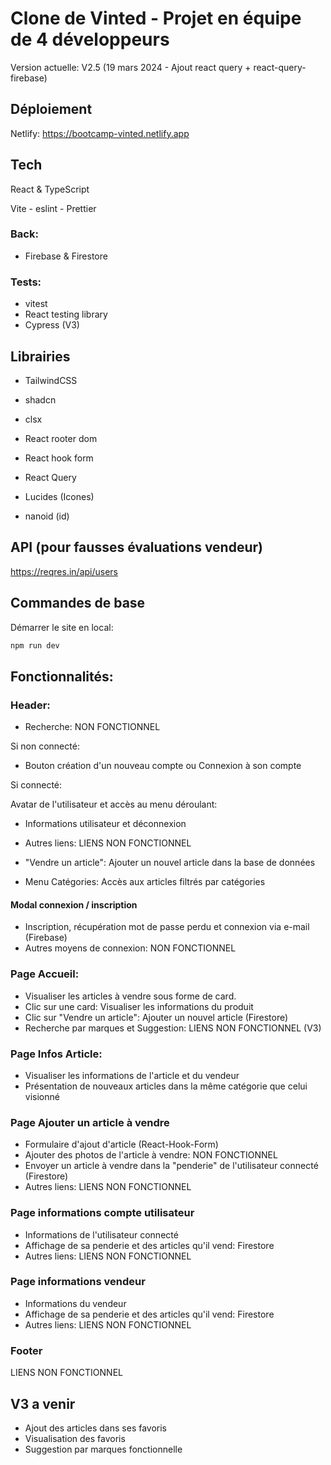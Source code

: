 # Clone de Vinted - Projet en équipe de 4 développeurs
Version actuelle: V2.5 (19 mars 2024 - Ajout react query + react-query-firebase)

## Déploiement
Netlify: https://bootcamp-vinted.netlify.app

## Tech
React & TypeScript

Vite - eslint - Prettier

### Back:
- Firebase & Firestore

### Tests:
- vitest
- React testing library
- Cypress (V3)

## Librairies
- TailwindCSS
- shadcn
- clsx

- React rooter dom
- React hook form
- React Query
- Lucides (Icones)
- nanoid (id)

## API (pour fausses évaluations vendeur)
https://reqres.in/api/users

## Commandes de base
Démarrer le site en local:
```bash
npm run dev
```

## Fonctionnalités:
### Header:
- Recherche: NON FONCTIONNEL

Si non connecté:
- Bouton création d'un nouveau compte ou Connexion à son compte

Si connecté:

Avatar de l'utilisateur et accès au menu déroulant:
- Informations utilisateur et déconnexion
- Autres liens: LIENS NON FONCTIONNEL

- "Vendre un article": Ajouter un nouvel article dans la base de données
- Menu Catégories: Accès aux articles filtrés par catégories

#### Modal connexion / inscription
- Inscription, récupération mot de passe perdu et connexion via e-mail (Firebase)
- Autres moyens de connexion: NON FONCTIONNEL

### Page Accueil:
- Visualiser les articles à vendre sous forme de card.
- Clic sur une card: Visualiser les informations du produit
- Clic sur "Vendre un article": Ajouter un nouvel article (Firestore)
- Recherche par marques et Suggestion: LIENS NON FONCTIONNEL (V3)

### Page Infos Article:
- Visualiser les informations de l'article et du vendeur
- Présentation de nouveaux articles dans la même catégorie que celui visionné

### Page Ajouter un article à vendre
- Formulaire d'ajout d'article (React-Hook-Form)
- Ajouter des photos de l'article à vendre: NON FONCTIONNEL 
- Envoyer un article à vendre dans la "penderie" de l'utilisateur connecté (Firestore)
- Autres liens: LIENS NON FONCTIONNEL

### Page informations compte utilisateur
- Informations de l'utilisateur connecté
- Affichage de sa penderie et des articles qu'il vend: Firestore
- Autres liens: LIENS NON FONCTIONNEL

### Page informations vendeur
- Informations du vendeur
- Affichage de sa penderie et des articles qu'il vend: Firestore
- Autres liens: LIENS NON FONCTIONNEL

### Footer
LIENS NON FONCTIONNEL

## V3 a venir
- Ajout des articles dans ses favoris
- Visualisation des favoris
- Suggestion par marques fonctionnelle